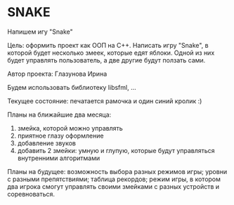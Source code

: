 # SNAKE

Напишем игу "Snake"

Цель: оформить проект как ООП на С++. Написать игру "Snake", в которой будет несколько змеек, которые едят яблоки. Одной из них будет управлять пользователь, а две другие будут ползать сами.

Автор проекта: Глазунова Ирина

Будем использовать библиотеку libsfml, ...

Текущее состояние: печатается рамочка и один синий кролик :)

Планы на ближайшие два  месяца:
1) змейка, которой можно управлять
2) приятное глазу оформление
3) добавление звуков
4) добавить 2 змейки: умную и глупую, которые будут управляться внутренними алгоритмами

Планы на будущее:
возможность выбора разных режимов игры; уровни с разными препятствиями; таблица рекордов; режим игры, в котором два игрока смогут управлять своими змейками с разных устройств и соревноваться.
